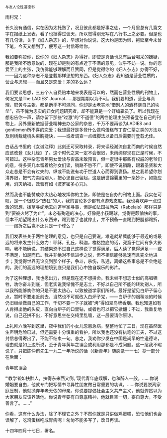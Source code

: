    与友人论性道德书 

   雨村兄：

   长久没有通信，实在因为太托熟了，况且彼此都是好事之徒，一个月里总有几篇文字在报纸上发表，看了也抵得过谈天，所以觉得别无写在八行书上之必要。但是也有几句话，关于《妇人杂志》的，早想对你说说，这大约是因为懒，拖延至今未曾下笔，今天又想到了，便写这一封信寄给你。

   我如要称赞你，说你的《妇人杂志》办得好，即使是真话也总有后台喝采的嫌疑，那是我所不愿意说的，现在却是别的有点近于不满的意见，似乎不妨一说。你的恋爱至上的主张，我仿佛能够理解而且赞同，但是觉得你的《妇人杂志》办得不好，——因为这种杂志不是登载那样思想的东西。《妇人杂志》我知道是营业性质的，营业与思想——而且又是恋爱！差的多么远？

   我们要谈思想，三五个人自费赔本地来发表是可以的，然而在营业性质的刊物上，何况又是The LADIES' Journal……那是期期以为不可。我们要知道，营业与真理，职务与主张，都是断乎不可混同，你却是太老实地“借别人的酒杯浇自己的块垒”，虽不愧为忠实的妇女问题研究者，却不能算是一个好编辑员了。所以我现在想忠告你一声，请你留下那些“过激”的“不道德”的两性伦理主张预备登在自己的刊物上，另外重新依据营业精神去办公家的杂志，千万不要再谈为LADIES and gentlemen所不喜的恋爱；我想最好是多登什么做鸡蛋糕布丁杏仁茶之类的方法以及刺绣裁缝梳头束胸捷诀，——或者调查一点缠脚法以备日后需要时登载尤佳。

   白话丛书里的《女诫注释》此刻还可采取转录，将来读经潮流自北而南的时候自然应该改登《女儿经》了。这个时代之来一定不会很迟，未雨绸缪现在正是时候，不可错过。这种杂志青年男女爱读与否虽未敢预言，但一定很中那些有权威的老爷们的意，待多买几本留着给孙女们读，销路不愁不广。即使不说销路，跟着圣贤和大众走总是不会有过失的，纵或不能说有功于世道人心而得到褒扬。总之我希望你划清界限，把气力卖给别人，把心思自己留起，这是酬世锦囊里的一条妙计，如能应用，消灾纳福，效验有如《波罗密多心咒》。

   然而我也不能赞成你太热心地发挥你的主张，即使是在自办的刊物上面。我实在可叹，是一个很缺少“热狂”的人，我的言论多少都有点游戏态度。我也喜欢弄一点过激的思想，拨草寻蛇地去向道学家寻事，但是如法国拉勃来（Rabelais）那样只是到“要被火烤了为止”，未必有殉道的决心。好像是小孩踢球，觉得是颇愉快的事，但本不期望踢出什么东西来，踢到倦了也就停止，并不预备一直踢到把腿都踢折，——踢折之后岂不还只是一个球么？

   我们发表些关于两性伦理的意见，也只是自己要说，难道就希冀能够于最近的或最远的将来发生什么效力！耶稣，孔丘，释迦，梭格拉底的话，究竟于世间有多大影响，我不能确说，其结果恐不过自己这样说了觉得满足，后人读了觉得满足——或不满足，如是而已。我并非绝对不信进步之说，但不相信能够急速而且完全地进步；我觉得世界无论变到那个样子，争斗，杀伤，私通，离婚这些事总是不会绝迹的。我们的高远的理想境到底只是我们心中独自娱乐的影片。

   为了这种理想，我也愿出力，但是现在还不想拼命。我未尝不想志士似的高唱牺牲，劝你奋斗到底，但老实说我惭愧不是志士，不好以自己所不能的转劝别人，所以我所能够劝你的只是不要太热心，以致被道学家们所烤。最好是望见白炉子留心点，暂时不要走近前去，当然也不可就改入白炉子党，——白炉子的烟稍淡的时候仍旧继续做自己的工作，千切不要一下子就被“烤”得如翠鸟牌香烟。我也知道如有人肯撙出他的头皮，直向白炉子的口里钻，或者也可以把它掀翻；不过，我重复地说，自己还拼不出，不好意思坐在交椅里乱嚷，这一层要请你原谅。

   上礼拜六晚写到这里，夜中我们的小女儿忽患急病，整整地忙了三日，现在虽然医生声明危险已过，但还需要十分慎重的看护，所以我也还没有执笔的工夫，不过这封信总得寄出了，不能不结束一句。总之，我劝你少发在中国是尚早的性道德论，理由就是如上边所说，至于青年黄年之误会或利用那都是不成问题。这一层我不暇说了，只把陈仲甫先生一九二一年所说的话（《新青年》随感录一一七）抄一部分在后面：

   青年底误会

   “‘教学者如扶醉人，扶得东来西又倒。’现代青年底误解，也和醉人一般。……你说婚姻要自由，他就专门把写情书寻异性朋友做日常重要的功课。……你说要脱离家庭压制，他就抛弃年老无依的母亲。你说要提倡社会主义共产主义，他就悍然以为大家朋友应该养活他。你说青年要有自尊底精神，他就目空一切，妄自尊大，不受善言了。……”

   你看，这有什么办法，除了不理它之外？不然你就是只讲做鸡蛋糕，恐怕他们也会误解了，吃鸡蛋糕吃成胃病呢！匆匆不能多写了，改日再谈。

   十四年四月十七日，署名。

